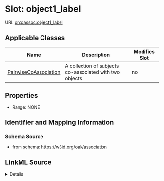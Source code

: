 # Slot: object1_label

URI: [ontoassoc:object1_label](https://w3id.org/oak/association/object1_label)



<!-- no inheritance hierarchy -->




## Applicable Classes

| Name | Description | Modifies Slot |
| --- | --- | --- |
[PairwiseCoAssociation](PairwiseCoAssociation.md) | A collection of subjects co-associated with two objects |  no  |







## Properties

* Range: NONE





## Identifier and Mapping Information







### Schema Source


* from schema: https://w3id.org/oak/association




## LinkML Source

<details>
```yaml
name: object1_label
from_schema: https://w3id.org/oak/association
rank: 1000
alias: object1_label
domain_of:
- PairwiseCoAssociation

```
</details>